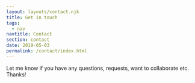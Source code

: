 ```yaml
---
layout: layouts/contact.njk
title: Get in touch
tags:
  - nav
navtitle: Contact
section: contact
date: 2019-05-03
permalink: /contact/index.html
---
```

Let me know if you have any questions, requests, want to collaborate etc.
Thanks!
